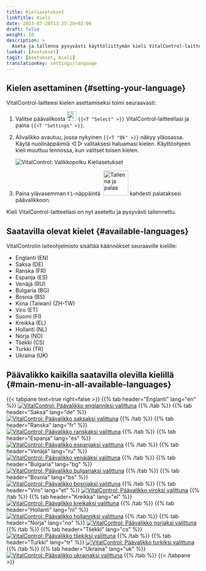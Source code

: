 ```yaml
---
title: Kieliasetukset
linkTitle: Kieli
date: 2023-07-28T13:25:28+02:00
draft: false
weight: 10
description: >
  Aseta ja tallenna pysyvästi käyttöliittymän kieli VitalControl-laitteellasi.
luokat: [Asetukset]
tagit: [Asetukset, Kieli]
translationKey: settings/language
---
```

## Kielen asettaminen {#setting-your-language}

VitalControl-laitteesi kielen asettamiseksi toimi seuraavasti:

1. Valitse päävalikosta <img src="/icons/gear.svg" width="25" align="bottom" alt="Asetukset" /> `{{<T "Select" >}}` VitalControl-laitteellasi ja paina `{{<T "Settings" >}}`.

2. Alivalikko avautuu, jossa nykyinen `{{<T "Ok" >}}` näkyy yläosassa. Käytä nuolinäppäimiä ◁ ▷ valitaksesi haluamasi kielen. Käyttöohjeen kieli muuttuu lennossa, kun valitset toisen kielen.

   ![VitalControl: Valikkopolku Kieliasetukset](../images/select-lang.png "Kielen asettaminen")

3. Paina ylävasemman `F1`-näppäintä &nbsp;<img src="/icons/footer/save_exit.svg" width="65" align="bottom" alt="Tallenna ja palaa" /> kahdesti palataksesi päävalikkoon.

Kieli VitalControl-laitteellasi on nyt asetettu ja pysyvästi tallennettu.

## Saatavilla olevat kielet {#available-languages}

VitalControlin laiteohjelmisto sisältää käännökset seuraaville kielille:

- Englanti (EN)
- Saksa (DE)
- Ranska (FR)
- Espanja (ES)
- Venäjä (RU)
- Bulgaria (BG)
- Bosnia (BS)
- Kiina (Taiwan)  (ZH-TW)
- Viro (ET)
- Suomi (FI)
- Kreikka (EL)
- Hollanti (NL)
- Norja (NO)
- Tšekki (CS)
- Turkki (TR)
- Ukraina (UK)

## Päävalikko kaikilla saatavilla olevilla kielillä {#main-menu-in-all-available-languages}

{{< tabpane text=true right=false >}}
  {{% tab header="Englanti" lang="en" %}}
[![VitalControl: Päävalikko englanniksi valittuna](/images/homescreen/english.png "Päävalikko Englanti")](/en/demo/ "Demo app VitalControl (EN)")
  {{% /tab %}}
  {{% tab header="Saksa" lang="de" %}}
[![VitalControl: Päävalikko saksaksi valittuna](/images/homescreen/german.png "Päävalikko Saksa")](/demo/ "Demo app VitalControl (DE)")
  {{% /tab %}}
  {{% tab header="Ranska" lang="fr" %}}
[![VitalControl: Päävalikko ranskaksi valittuna](/images/homescreen/french.png "Päävalikko Ranska")](/fr/demo/ "Demo app VitalControl (FR)")
  {{% /tab %}}
  {{% tab header="Espanja" lang="es" %}}
[![VitalControl: Päävalikko espanjaksi valittuna](/images/homescreen/spanish.png "Päävalikko Espanja")](/es/demo/ "Demo app VitalControl (ES)")
  {{% /tab %}}
  {{% tab header="Venäjä" lang="ru" %}}
[![VitalControl: Päävalikko venäjäksi valittuna](/images/homescreen/russian.png "Päävalikko Venäjä")](/ru/demo/ "Demo app VitalControl (RU)")
  {{% /tab %}}
  {{% tab header="Bulgaria" lang="bg" %}}
[![VitalControl: Päävalikko bulgariaksi valittuna](/images/homescreen/bulgarian.png "Päävalikko Bulgaria")](/bg/demo/ "Demo app VitalControl (BG)")
  {{% /tab %}}
  {{% tab header="Bosnia" lang="bs" %}}
[![VitalControl: Päävalikko bosniaksi valittuna](/images/homescreen/bosnian.png "Päävalikko Bosnia")](/fi/demo/ "Demo app VitalControl (BS)")
  {{% /tab %}}
  {{% tab header="Viro" lang="et" %}}
[![VitalControl: Päävalikko viroksi valittuna](/images/homescreen/estonian.png "Päävalikko Viro")](/et/demo/ "Demo app VitalControl (ET)")
  {{% /tab %}}
  {{% tab header="Kreikka" lang="el" %}}
[![VitalControl: Päävalikko kreikaksi valittuna](/images/homescreen/greek.png "Päävalikko Kreikka")](/el/demo/ "Demo app VitalControl (EL)")
  {{% /tab %}}
  {{% tab header="Hollanti" lang="nl" %}}
[![VitalControl: Päävalikko hollanniksi valittuna](/images/homescreen/dutch.png "Päävalikko Hollanti")](/nl/demo/ "Demo app VitalControl (NL)")
  {{% /tab %}}
  {{% tab header="Norja" lang="no" %}}
[![VitalControl: Päävalikko norjaksi valittuna](/images/homescreen/norwegian.png "Päävalikko Norja")](/no/demo/ "Demo app VitalControl (NO)")
  {{% /tab %}}
  {{% tab header="Tšekki" lang="cs" %}}
[![VitalControl: Päävalikko tšekiksi valittuna](/images/homescreen/czech.png "Päävalikko Tšekki")](/cs/demo/ "Demo app VitalControl (CS)")
  {{% /tab %}}
  {{% tab header="Turkki" lang="tr" %}}
[![VitalControl: Päävalikko turkiksi valittuna](/images/homescreen/turkish.png "Päävalikko Turkki")](/tr/demo/ "Demo app VitalControl (TR)")
  {{% /tab %}}
  {{% tab header="Ukraina" lang="uk" %}}
[![VitalControl: Päävalikko ukrainaksi valittuna](/images/homescreen/ukrainian.png "Päävalikko Ukraina")](/uk/demo/ "Demo app VitalControl (UK)")
  {{% /tab %}}
{{< /tabpane >}}
